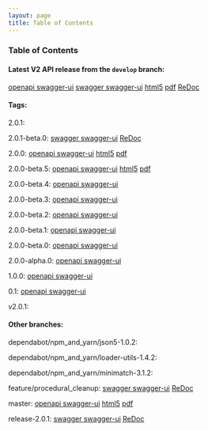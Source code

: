 ```yaml
---
layout: page
title: Table of Contents
---
```

### Table of Contents
#### Latest V2 API release from the `develop` branch:
[openapi swagger-ui](swagger-ui?url=../preview/develop/docs/web_deploy/swagger.json)
[swagger swagger-ui](swagger-ui?url=../preview/develop/openapi.yaml)
[html5](preview/develop/docs/html5/index.html)
[pdf](preview/develop/docs/pdf/index.pdf)
[ReDoc](preview/develop/docs/index.html)

#### Tags: 

2.0.1: 

2.0.1-beta.0: 
[swagger swagger-ui](swagger-ui?url=../preview/2.0.1-beta.0/openapi.yaml)
[ReDoc](preview/2.0.1-beta.0/docs/index.html)

2.0.0: 
[openapi swagger-ui](swagger-ui?url=../preview/2.0.0/docs/web_deploy/swagger.json)
[html5](preview/2.0.0/docs/html5/index.html)
[pdf](preview/2.0.0/docs/pdf/index.pdf)

2.0.0-beta.5: 
[openapi swagger-ui](swagger-ui?url=../preview/2.0.0-beta.5/docs/web_deploy/swagger.json)
[html5](preview/2.0.0-beta.5/docs/html5/index.html)
[pdf](preview/2.0.0-beta.5/docs/pdf/index.pdf)

2.0.0-beta.4: 
[openapi swagger-ui](swagger-ui?url=../preview/2.0.0-beta.4/docs/web_deploy/swagger.json)

2.0.0-beta.3: 
[openapi swagger-ui](swagger-ui?url=../preview/2.0.0-beta.3/docs/web_deploy/swagger.json)

2.0.0-beta.2: 
[openapi swagger-ui](swagger-ui?url=../preview/2.0.0-beta.2/docs/web_deploy/swagger.json)

2.0.0-beta.1: 
[openapi swagger-ui](swagger-ui?url=../preview/2.0.0-beta.1/docs/web_deploy/swagger.json)

2.0.0-beta.0: 
[openapi swagger-ui](swagger-ui?url=../preview/2.0.0-beta.0/docs/web_deploy/swagger.json)

2.0.0-alpha.0: 
[openapi swagger-ui](swagger-ui?url=../preview/2.0.0-alpha.0/docs/web_deploy/swagger.json)

1.0.0: 
[openapi swagger-ui](swagger-ui?url=../preview/1.0.0/docs/web_deploy/swagger.json)

0.1: 
[openapi swagger-ui](swagger-ui?url=../preview/0.1/docs/web_deploy/swagger.json)

v2.0.1: 

#### Other branches:

dependabot/npm_and_yarn/json5-1.0.2: 

dependabot/npm_and_yarn/loader-utils-1.4.2: 

dependabot/npm_and_yarn/minimatch-3.1.2: 

feature/procedural_cleanup: 
[swagger swagger-ui](swagger-ui?url=../preview/feature/procedural_cleanup/openapi.yaml)
[ReDoc](preview/feature/procedural_cleanup/docs/index.html)

master: 
[openapi swagger-ui](swagger-ui?url=../preview/master/docs/web_deploy/swagger.json)
[html5](preview/master/docs/html5/index.html)
[pdf](preview/master/docs/pdf/index.pdf)

release-2.0.1: 
[swagger swagger-ui](swagger-ui?url=../preview/release-2.0.1/openapi.yaml)
[ReDoc](preview/release-2.0.1/docs/index.html)
